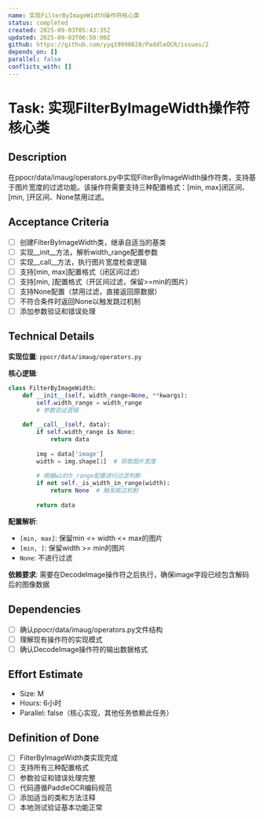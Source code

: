 ```yaml
---
name: 实现FilterByImageWidth操作符核心类
status: completed
created: 2025-09-03T05:43:35Z
updated: 2025-09-03T06:50:00Z
github: https://github.com/yyq19990828/PaddleOCR/issues/2
depends_on: []
parallel: false
conflicts_with: []
---
```


# Task: 实现FilterByImageWidth操作符核心类

## Description

在ppocr/data/imaug/operators.py中实现FilterByImageWidth操作符类，支持基于图片宽度的过滤功能。该操作符需要支持三种配置格式：[min, max]闭区间、[min, ]开区间、None禁用过滤。

## Acceptance Criteria

- [ ] 创建FilterByImageWidth类，继承自适当的基类
- [ ] 实现__init__方法，解析width_range配置参数
- [ ] 实现__call__方法，执行图片宽度检查逻辑
- [ ] 支持[min, max]配置格式（闭区间过滤）
- [ ] 支持[min, ]配置格式（开区间过滤，保留>=min的图片）
- [ ] 支持None配置（禁用过滤，直接返回原数据）
- [ ] 不符合条件时返回None以触发跳过机制
- [ ] 添加参数验证和错误处理

## Technical Details

**实现位置**: `ppocr/data/imaug/operators.py`

**核心逻辑**:
```python
class FilterByImageWidth:
    def __init__(self, width_range=None, **kwargs):
        self.width_range = width_range
        # 参数验证逻辑
        
    def __call__(self, data):
        if self.width_range is None:
            return data
            
        img = data['image']
        width = img.shape[1]  # 获取图片宽度
        
        # 根据width_range配置进行过滤判断
        if not self._is_width_in_range(width):
            return None  # 触发跳过机制
            
        return data
```

**配置解析**:
- `[min, max]`: 保留min <= width <= max的图片
- `[min, ]`: 保留width >= min的图片  
- `None`: 不进行过滤

**依赖要求**: 需要在DecodeImage操作符之后执行，确保image字段已经包含解码后的图像数据

## Dependencies

- [ ] 确认ppocr/data/imaug/operators.py文件结构
- [ ] 理解现有操作符的实现模式
- [ ] 确认DecodeImage操作符的输出数据格式

## Effort Estimate

- Size: M
- Hours: 6小时
- Parallel: false（核心实现，其他任务依赖此任务）

## Definition of Done

- [ ] FilterByImageWidth类实现完成
- [ ] 支持所有三种配置格式
- [ ] 参数验证和错误处理完整
- [ ] 代码遵循PaddleOCR编码规范
- [ ] 添加适当的类和方法注释
- [ ] 本地测试验证基本功能正常
